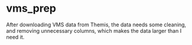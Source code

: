 # vms_prep
After downloading VMS data from Themis, the data needs some cleaning, and removing unnecessary columns, which makes the data larger than I need it.
